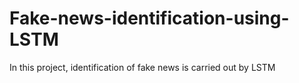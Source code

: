 # Fake-news-identification-using-LSTM
In this project, identification of fake news is carried out by LSTM
